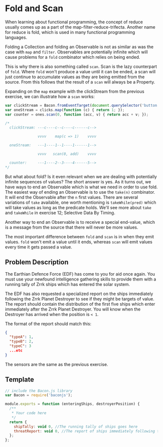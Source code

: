 # Fold and Scan

When learning about functional programming, the concept of reduce usually
comes up as a part of the map-filter-reduce-trifecta. Another name for reduce
is fold, which is used in many functional programming languages.

Folding a Collection and folding an Observable is not as similar as was the
case with `map` and `filter`. Observables are potentially infinite which will
cause problems for a `fold` combinator which relies on being ended.

This is why there is also something called `scan`. Scan is the lazy counterpart
of `fold`. Where `fold` won't produce a value until it can be ended, a scan
will just continue to accumulate values as they are being emitted from the source.
From this follows that the result of a `scan` will always be a Property.

Expanding on the `map` example with the clickStream from the previous
exercise, we can illustrate how a `scan` works:

```js
var clickStream = Bacon.fromEventTarget(document.querySelector('button'), 'click');
var oneStream = clicks.map(function (c) { return 1; });
var counter = ones.scan(0, function (acc, v) { return acc + v; });

/*
  clickStream: ---c----c--c----c------c-->

               vvvv    map(c => 1)    vvvv

  oneStream:   ---1----1--1----1------1-->

               vvvv   scan(0, add)    vvvv

  counter:     ---1----2--3----4------5-->
*/
```

But what about fold? Is it even relevant when we are dealing with potentially
infinite sequences of values? The short answer is yes. As it turns out, we
have ways to end an Observable which is what we need in order to use fold. The
easiest way of ending an Observable is to use the `take(n)` combinator. It
will end the Observable after the `n` first values. There are several
variations of `take` available, one worth mentioning is `takeWhile(pred)`
which will take values as long as the predicate holds. We'll see more about
`take` and `takeWhile` in exercise 12; Selective Data By Timing.

Another way to end an Observable is to receive a special end-value, which is a
message from the source that there will never be more values.

The most important difference between `fold` and `scan` is in when they emit
values. `fold` won't emit a value until it ends, whereas `scan` will emit
values every time it gets passed a value.

## Problem Description

The Earthian Defence Force (EDF) has come to you for aid once again. You must use
your newfound intelligence gathering skills to provide them with a running
tally of Zrrk ships which has entered the solar system.

The EDF has also requested a specialized report on the ships immediately
following the Zrrk Planet Destroyer to see if they might be targets of value.
The report should contain the distribution of the first five ships which enter
immediately after the Zrrk Planet Destroyer. You will know when the Destroyer
has arrived when the position is `< 1`.

The format of the report should match this:

```json
{
  "typeA": 1,
  "typeB": 2,
  "typeC": 3
  ...etc
}
```
The sensors are the same as the previous exercise.

## Template

```js
// include the Bacon.js library
var Bacon = require('baconjs');

module.exports = function (enteringShips, destroyerPosition) {
  /**
   * Your code here
   */
  return {
    shipTally: void 0, //The running tally of ships goes here
    threatReport: void 0, //The report of ships immediately following the Destroyer goes here
  };
};
```
